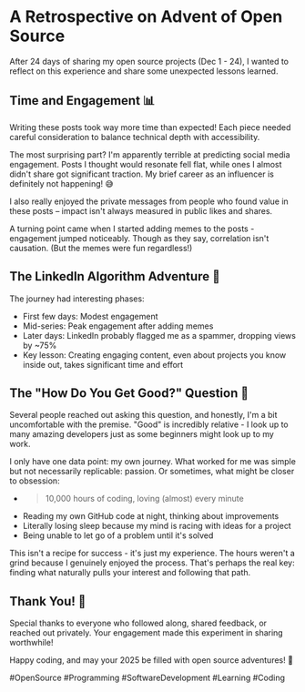 # A Retrospective on Advent of Open Source

After 24 days of sharing my open source projects (Dec 1 - 24), I wanted to reflect on this experience and share some unexpected lessons learned.

## Time and Engagement 📊

Writing these posts took way more time than expected! Each piece needed careful consideration to balance technical depth with accessibility.

The most surprising part? I'm apparently terrible at predicting social media engagement. Posts I thought would resonate fell flat, while ones I almost didn't share got significant traction. My brief career as an influencer is definitely not happening! 😅

I also really enjoyed the private messages from people who found value in these posts – impact isn't always measured in public likes and shares.

A turning point came when I started adding memes to the posts - engagement jumped noticeably. Though as they say, correlation isn't causation. (But the memes were fun regardless!)

## The LinkedIn Algorithm Adventure 🎢

The journey had interesting phases:

- First few days: Modest engagement
- Mid-series: Peak engagement after adding memes
- Later days: LinkedIn probably flagged me as a spammer, dropping views by ~75%
- Key lesson: Creating engaging content, even about projects you know inside out, takes significant time and effort

## The "How Do You Get Good?" Question 🤔

Several people reached out asking this question, and honestly, I'm a bit uncomfortable with the premise. "Good" is incredibly relative - I look up to many amazing developers just as some beginners might look up to my work.

I only have one data point: my own journey. What worked for me was simple but not necessarily replicable: passion. Or sometimes, what might be closer to obsession:

- > 10,000 hours of coding, loving (almost) every minute
- Reading my own GitHub code at night, thinking about improvements
- Literally losing sleep because my mind is racing with ideas for a project
- Being unable to let go of a problem until it's solved

This isn't a recipe for success - it's just my experience. The hours weren't a grind because I genuinely enjoyed the process. That's perhaps the real key: finding what naturally pulls your interest and following that path.

## Thank You! 🙏

Special thanks to everyone who followed along, shared feedback, or reached out privately. Your engagement made this experiment in sharing worthwhile!

Happy coding, and may your 2025 be filled with open source adventures! 🚀

#OpenSource #Programming #SoftwareDevelopment #Learning #Coding
